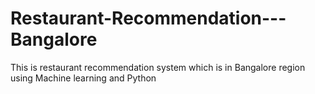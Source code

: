 # Restaurant-Recommendation---Bangalore
This is restaurant recommendation system which is in Bangalore region using Machine learning and Python
